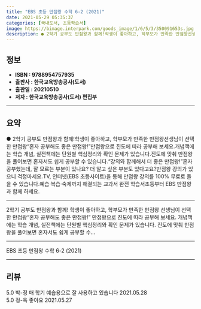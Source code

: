 ```yaml
---
title: "EBS 초등 만점왕 수학 6-2 (2021)"
date: 2021-05-29 05:35:37
categories: [국내도서, 초등학습서]
image: https://bimage.interpark.com/goods_image/1/6/5/3/350091653s.jpg
description: ● 2학기 공부도 만점왕과 함께!학생이 좋아하고, 학부모가 만족한 만점왕선생님이 선택한 만점왕“혼자 공부해도 좋은 만점왕!”만점왕으로 진도에 따라 공부해 보세요.개념책에는 학습 개념, 실전책에는 단원별 핵심정리와 확인 문제가 있습니다.진도에 맞춰 만점왕을 풀어보면 혼자서도 쉽게 공부할
---
```


## **정보**

- **ISBN : 9788954757935**
- **출판사 : 한국교육방송공사(도서)**
- **출판일 : 20210510**
- **저자 : 한국교육방송공사(도서) 편집부**

------



## **요약**

●  2학기 공부도 만점왕과 함께!학생이 좋아하고, 학부모가 만족한 만점왕선생님이 선택한 만점왕“혼자 공부해도 좋은 만점왕!”만점왕으로 진도에 따라 공부해 보세요.개념책에는 학습 개념, 실전책에는 단원별 핵심정리와 확인 문제가 있습니다.진도에 맞춰 만점왕을 풀어보면 혼자서도 쉽게 공부할 수 있습니다.“강의와 함께해서 더 좋은 만점왕!”혼자 공부했는데, 잘 모르는 부분이 있나요? 더 알고 싶은 부분도 있다고요?만점왕 강의가 있으니 걱정마세요.TV, 인터넷(EBS 초등사이트)을 통해 만점왕 강의를 100% 무료로 들을 수 있습니다.예습·복습·숙제까지 해결되는 교과서 완전 학습서초등부터 EBS 만점왕과 함께 하세요.

------

2학기 공부도 만점왕과 함께!
학생이 좋아하고, 학부모가 만족한 만점왕
선생님이 선택한 만점왕“혼자 공부해도 좋은 만점왕!”
만점왕으로 진도에 따라 공부해 보세요.
개념책에는 학습 개념, 실전책에는 단원별 핵심정리와 확인 문제가 있습니다.
진도에 맞춰 만점왕을 풀어보면 혼자서도 쉽게 공부할 수... 

------


EBS 초등 만점왕 수학 6-2 (2021) 

------


## **리뷰** 

5.0 박-정 매 학기 예습용으로 잘 사용하고 있습니다 2021.05.28 <br/>5.0 정-옥 좋아요 2021.05.27 <br/>